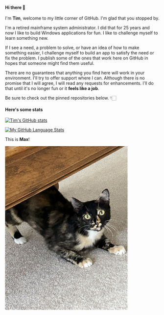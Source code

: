 #### Hi there 👋 ###

I'm **Tim**, welcome to my little corner of GitHub. I'm glad that you stopped by. 

I'm a retired mainframe system administrator. I did that for 25 years and now I like to build Windows applications for fun. I like to challenge myself to learn something new. 

If I see a need, a problem to solve, or have an idea of how to make something easier, I challenge myself to build an app to satisfy the need or fix the problem. I publish some of the ones that work here on GitHub in hopes that someone might find them useful. 

There are no guarantees that anything you find here will work in your environment. I'll try to offer support where I can. Although there is no promise that I will agree, I will read any requests for enhancements. I'll do that until it's no longer fun or it **feels like a job**.

Be sure to check out the pinned repositories below. 👇🏻

#### Here's some stats ####

[![Tim's GitHub stats](https://github-readme-stats.vercel.app/api?username=Timthreetwelve&theme=transparent&hide=contribs&rank_icon=github )]()

[![My GitHub Language Stats](https://github-readme-stats.vercel.app/api/top-langs/?username=Timthreetwelve&langs_count=5&theme=transparent&card_width=450&layout=compact&hide=c%2B%2B)]()

This is **Max**!

<img src="https://github.com/Timthreetwelve/Timthreetwelve/blob/main/IMG_2812.png" width="400" alt="Say hello to Max" >
<!--
**Timthreetwelve/Timthreetwelve** is a ✨ _special_ ✨ repository because its `README.md` (this file) appears on your GitHub profile.

Here are some ideas to get you started:

- 🔭 I’m currently working on ...
- 🌱 I’m currently learning ...
- 👯 I’m looking to collaborate on ...
- 🤔 I’m looking for help with ...
- 💬 Ask me about ...
- 📫 How to reach me: ...
- 😄 Pronouns: ...
- ⚡ Fun fact: ...
-->
